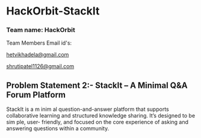 # HackOrbit-StackIt

### Team name: HackOrbit

Team Members Email id's:

hetvikhadela@gmail.com

shrutipatel1126@gmail.com

## Problem Statement 2:- StackIt – A Minimal Q&A Forum Platform

StackIt is a m inim al question-and-answer platform that supports collaborative
learning and structured knowledge sharing. It’s designed to be sim ple, user- friendly,
and focused on the core experience of asking and answering questions within a
community.

